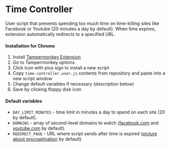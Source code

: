 Time Controller
============

User script that prevents spending too much time on time-killing sites like Facebook or Youtube (20 minutes a day by default). When time expires, extension automatically redirects to a specified URL.

#### Installation for Chrome

1. Install [Tampermonkey Extension](http://bit.ly/1z9eEsU)
2. Go to Tampermonkey options
3. Click icon with plus sign to install a new script
4. Copy `time-controller.user.js` contents from repository and paste into a new script window
5. Change default variables if necessary (description below)
6. Save by clicking floppy disk icon

#### Default variables

* `DAY_LIMIT_MINUTES` - time limit in minutes a day to spend on each site (20 by default).
* `DOMAINS` - array of second-level domains to watch ([facebook.com](http://facebook.com) and [youtube.com](http://youtube.com) by default).
* `REDIRECT_PAGE` - URL where script sends after time is expired ([picture about procrastination](http://bit.ly/1sTtwbW) by default)
